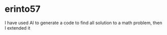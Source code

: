 # erinto57
I have used AI to generate a code to find all solution to a math problem, then I extended it
